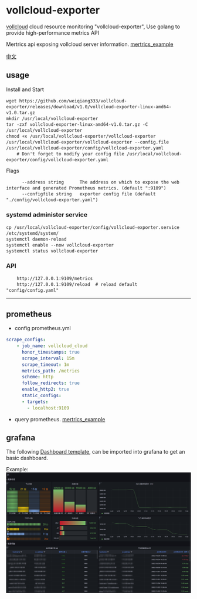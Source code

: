 # vollcloud-exporter
[vollcloud](https://vollcloud.com/) cloud resource monitoring "vollcloud-exporter", Use golang to provide high-performance metrics API

Mertrics api exposing vollcloud server information. [mertrics_example](./docs/mertrics_example)

[中文](README-cn.md)

## usage
Install and Start
```shell
wget https://github.com/weiqiang333/vollcloud-exporter/releases/download/v1.0/vollcloud-exporter-linux-amd64-v1.0.tar.gz
mkdir /usr/local/vollcloud-exporter
tar -zxf vollcloud-exporter-linux-amd64-v1.0.tar.gz -C /usr/local/vollcloud-exporter
chmod +x /usr/local/vollcloud-exporter/vollcloud-exporter
/usr/local/vollcloud-exporter/vollcloud-exporter --config.file /usr/local/vollcloud-exporter/config/vollcloud-exporter.yaml
    # Don't forget to modify your config file /usr/local/vollcloud-exporter/config/vollcloud-exporter.yaml
```

Flags
```
      --address string      The address on which to expose the web interface and generated Prometheus metrics. (default ":9109")
      --configfile string   exporter config file (default "./config/vollcloud-exporter.yaml")
```

### systemd administer service
```
cp /usr/local/vollcloud-exporter/config/vollcloud-exporter.service /etc/systemd/system/
systemctl daemon-reload
systemctl enable --now vollcloud-exporter
systemctl status vollcloud-exporter
```

### API
```
    http://127.0.0.1:9109/metrics
    http://127.0.0.1:9109/reload  # reload default "config/config.yaml"
```


---
## prometheus
- config prometheus.yml
```yaml
scrape_configs:
    - job_name: vollcloud_cloud
      honor_timestamps: true
      scrape_interval: 15m
      scrape_timeout: 1m
      metrics_path: /metrics
      scheme: http
      follow_redirects: true
      enable_http2: true
      static_configs:
      - targets:
        - localhost:9109
```
- query prometheus.
[mertrics_example](docs/mertrics_example)


## grafana
The following [Dashboard template](./docs/grafana.json), can be imported into grafana to get an basic dashboard.

Example:
![cloud grafana](./docs/img/grafana-Cloud.png)
